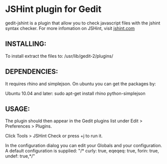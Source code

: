 # JSHint plugin for Gedit
gedit-jshint is a plugin that allow you to check javascript files with the jshint syntax checker.
For more infomation on JSHint, visit [jshint.com](http://jshint.com)

## INSTALLING:

To install extract the files to: /usr/lib/gedit-2/plugins/

## DEPENDENCIES:

It requires rhino and simplejson. On ubuntu you can get the packages by:

Ubuntu 10.04 and later:
    sudo apt-get install rhino python-simplejson

## USAGE:

The plugin should then appear in the Gedit plugins list under Edit > Preferences > Plugins.

Click Tools > JSHint Check or press <Shift><CTRL>+j to run it.

In the configuration dialog you can edit your Globals and your configuration. A default configuration is supplied: "/\* curly: true, eqeqeq: true, forin: true, undef: true,\*/"

